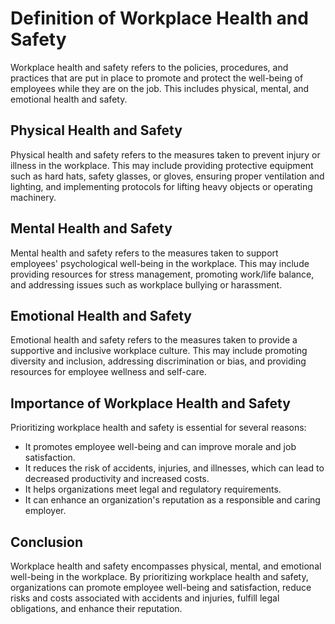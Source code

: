 Definition of Workplace Health and Safety
===============================================================================================

Workplace health and safety refers to the policies, procedures, and practices that are put in place to promote and protect the well-being of employees while they are on the job. This includes physical, mental, and emotional health and safety.

Physical Health and Safety
--------------------------

Physical health and safety refers to the measures taken to prevent injury or illness in the workplace. This may include providing protective equipment such as hard hats, safety glasses, or gloves, ensuring proper ventilation and lighting, and implementing protocols for lifting heavy objects or operating machinery.

Mental Health and Safety
------------------------

Mental health and safety refers to the measures taken to support employees' psychological well-being in the workplace. This may include providing resources for stress management, promoting work/life balance, and addressing issues such as workplace bullying or harassment.

Emotional Health and Safety
---------------------------

Emotional health and safety refers to the measures taken to provide a supportive and inclusive workplace culture. This may include promoting diversity and inclusion, addressing discrimination or bias, and providing resources for employee wellness and self-care.

Importance of Workplace Health and Safety
-----------------------------------------

Prioritizing workplace health and safety is essential for several reasons:

* It promotes employee well-being and can improve morale and job satisfaction.
* It reduces the risk of accidents, injuries, and illnesses, which can lead to decreased productivity and increased costs.
* It helps organizations meet legal and regulatory requirements.
* It can enhance an organization's reputation as a responsible and caring employer.

Conclusion
----------

Workplace health and safety encompasses physical, mental, and emotional well-being in the workplace. By prioritizing workplace health and safety, organizations can promote employee well-being and satisfaction, reduce risks and costs associated with accidents and injuries, fulfill legal obligations, and enhance their reputation.
